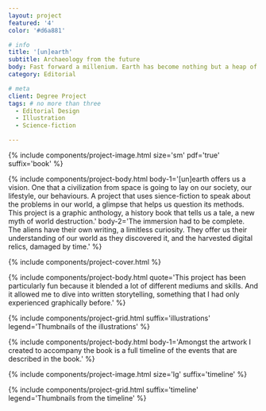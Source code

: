 ```yaml
---
layout: project
featured: '4'
color: '#d6a881'

# info
title: '[un]earth'
subtitle: Archaeology from the future
body: Fast forward a millenium. Earth has become nothing but a heap of ruin. A world forgotten in time and space... Almost. Coming from the outer limits of the cosmos, a race discovers our planet. Seeing it desolate, with no explanation why, they start to dig the surface, excavating the past.
category: Editorial

# meta
client: Degree Project
tags: # no more than three
  - Editorial Design
  - Illustration
  - Science-fiction

---
```


{% include components/project-image.html 
  size='sm'
  pdf='true'
  suffix='book'
%}

{% include components/project-body.html 
  body-1='[un]earth offers us a vision. One that a civilization from space is going to lay on our society, our lifestyle, our behaviours. A project that uses sience-fiction to speak about the problems in our world, a glimpse that helps us question its methods. This project is a graphic anthology, a history book that tells us a tale, a new myth of world destruction.'
  body-2='The immersion had to be complete. The aliens have their own writing, a limitless curiosity. They offer us their understanding of our world as they discovered it, and the harvested digital relics, damaged by time.'
%}

{% include components/project-cover.html %}

{% include components/project-body.html 
  quote='This project has been particularly fun because it blended a lot of different mediums and skills. And it allowed me to dive into written storytelling, something that I had only experienced graphically before.'
%}

{% include components/project-grid.html 
  suffix='illustrations'
  legend='Thumbnails of the illustrations'
%}

{% include components/project-body.html 
  body-1='Amongst the artwork I created to accompany the book is a full timeline of the events that are described in the book.'
%}

{% include components/project-image.html 
  size='lg'
  suffix='timeline'
%}

{% include components/project-grid.html 
  suffix='timeline'
  legend='Thumbnails from the timeline'
%}

